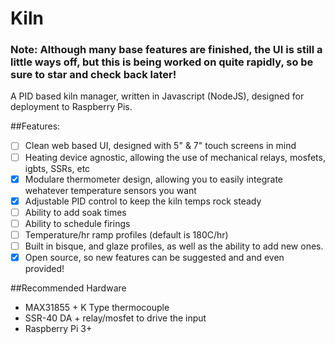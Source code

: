 # Kiln

### Note: Although many base features are finished, the UI is still a little ways off, but this is being worked on quite rapidly, so be sure to star and check back later!

A PID based kiln manager, written in Javascript (NodeJS), designed for deployment to Raspberry Pis.

##Features:

- [ ] Clean web based UI, designed with 5" & 7" touch screens in mind
- [ ] Heating device agnostic, allowing the use of mechanical relays, mosfets, igbts, SSRs, etc
- [x] Modulare thermometer design, allowing you to easily integrate wehatever temperature sensors you want
- [x] Adjustable PID control to keep the kiln temps rock steady
- [ ] Ability to add soak times
- [ ] Ability to schedule firings
- [ ] Temperature/hr ramp profiles (default is 180C/hr)
- [ ] Built in bisque, and glaze profiles, as well as the ability to add new ones.
- [x] Open source, so new features can be suggested and and even provided!

##Recommended Hardware

- MAX31855 + K Type thermocouple
- SSR-40 DA + relay/mosfet to drive the input
- Raspberry Pi 3+